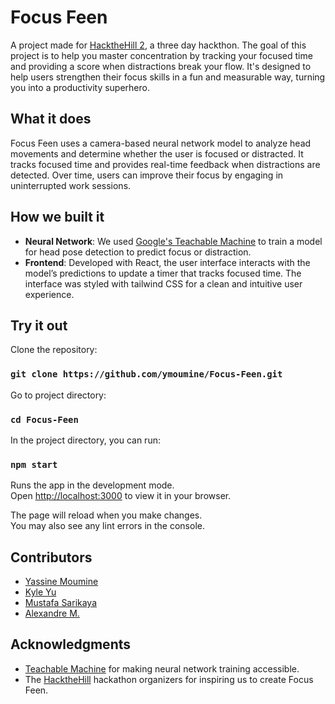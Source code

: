 # Focus Feen

A project made for [HacktheHill 2](https://devpost.com/software/focus-feen), a three day hackthon. The goal of this project is to help you master concentration by tracking your focused time and providing a score when distractions break your flow. It's designed to help users strengthen their focus skills in a fun and measurable way, turning you into a productivity superhero.

## What it does

Focus Feen uses a camera-based neural network model to analyze head movements and determine whether the user is focused or distracted. It tracks focused time and provides real-time feedback when distractions are detected. Over time, users can improve their focus by engaging in uninterrupted work sessions.

## How we built it

- **Neural Network**: We used [Google's Teachable Machine](https://teachablemachine.withgoogle.com/) to train a model for head pose detection to predict focus or distraction.
- **Frontend**: Developed with React, the user interface interacts with the model’s predictions to update a timer that tracks focused time. The interface was styled with tailwind CSS for a clean and intuitive user experience.

## Try it out

Clone the repository:

### `git clone https://github.com/ymoumine/Focus-Feen.git`

Go to project directory:

### `cd Focus-Feen`

In the project directory, you can run:

### `npm start`


Runs the app in the development mode.\
Open [http://localhost:3000](http://localhost:3000) to view it in your browser.

The page will reload when you make changes.\
You may also see any lint errors in the console.

## Contributors

- [Yassine Moumine](https://github.com/ymoumine)
- [Kyle Yu](https://github.com/kyle-yu33)
- [Mustafa Sarikaya](https://github.com/MustafaSarikaya)
- [Alexandre M.](https://github.com/Syth-000)

## Acknowledgments

- [Teachable Machine](https://teachablemachine.withgoogle.com/) for making neural network training accessible.
- The [HacktheHill](https://2024.hackthehill.com/) hackathon organizers for inspiring us to create Focus Feen.
  

